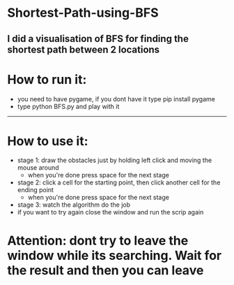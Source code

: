 # Shortest-Path-using-BFS
I did a visualisation of BFS for finding the shortest path between 2 locations
-------------------------
# How to run it:
- you need to have pygame, if you dont have it type pip install pygame
- type python BFS.py and play with it
-------------------------
# How to use it:
- stage 1: draw the obstacles just by holding left click and moving the mouse around
  - when you're done press space for the next stage
- stage 2: click a cell for the starting point, then click another cell for the ending point
  - when you're done press space for the next stage
- stage 3: watch the algorithm do the job
- if you want to try again close the window and run the scrip again
# Attention: dont try to leave the window while its searching. Wait for the result and then you can leave
